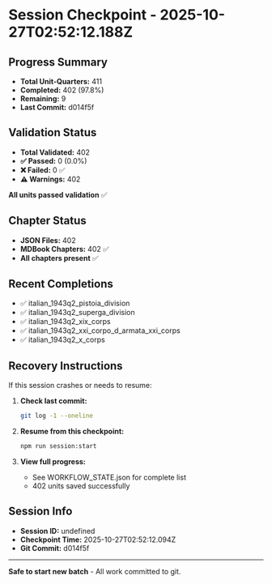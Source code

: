 # Session Checkpoint - 2025-10-27T02:52:12.188Z

## Progress Summary

- **Total Unit-Quarters:** 411
- **Completed:** 402 (97.8%)
- **Remaining:** 9
- **Last Commit:** d014f5f

## Validation Status

- **Total Validated:** 402
- **✅ Passed:** 0 (0.0%)
- **❌ Failed:** 0 ✅
- **⚠️ Warnings:** 402

**All units passed validation** ✅

## Chapter Status

- **JSON Files:** 402
- **MDBook Chapters:** 402 ✅
- **All chapters present** ✅

## Recent Completions

- ✅ italian_1943q2_pistoia_division
- ✅ italian_1943q2_superga_division
- ✅ italian_1943q2_xix_corps
- ✅ italian_1943q2_xxi_corpo_d_armata_xxi_corps
- ✅ italian_1943q2_x_corps

## Recovery Instructions

If this session crashes or needs to resume:

1. **Check last commit:**
   ```bash
   git log -1 --oneline
   ```

2. **Resume from this checkpoint:**
   ```bash
   npm run session:start
   ```

3. **View full progress:**
   - See WORKFLOW_STATE.json for complete list
   - 402 units saved successfully

## Session Info

- **Session ID:** undefined
- **Checkpoint Time:** 2025-10-27T02:52:12.094Z
- **Git Commit:** d014f5f

---

**Safe to start new batch** - All work committed to git.
